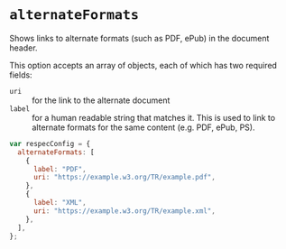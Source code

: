 # `alternateFormats`

Shows links to alternate formats (such as PDF, ePub) in the document header.

This option accepts an array of objects, each of which has two required fields:

<dl>
  <dt><code>uri</code></dt>
  <dd>for the link to the alternate document</dd>
  <dt><code>label</code></dt>
  <dd>for a human readable string that matches it. This is used to link to alternate formats for the same content (e.g. PDF, ePub, PS).</dd>
</dl>

```js "example": "Show links to PDF and XML versions of current document."
var respecConfig = {
  alternateFormats: [
    {
      label: "PDF",
      uri: "https://example.w3.org/TR/example.pdf",
    },
    {
      label: "XML",
      uri: "https://example.w3.org/TR/example.xml",
    },
  ],
};
```
